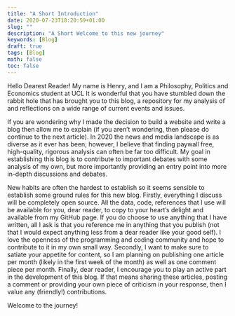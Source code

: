 ```yaml
---
title: "A Short Introduction"
date: 2020-07-23T18:20:59+01:00
slug: ""
description: "A Short Welcome to this new journey"
keywords: [Blog]
draft: true
tags: [Blog]
math: false
toc: false
---
```


Hello Dearest Reader! My name is Henry, and I am a Philosophy, Politics and Economics student at UCL It is wonderful that you have stumbled down the rabbit hole that has brought you to this blog, a repository for my analysis of and reflections on a wide range of current events and issues.

If you are wondering why I made the decision to build a website and write a blog then allow me to explain (if you aren’t wondering, then please do continue to the next article).  In 2020 the news and media landscape is as diverse as it ever has been; however, I believe that finding paywall free, high-quality, rigorous analysis can often be far too difficult. My goal in establishing this blog is to contribute to important debates with some analysis of my own, but more importantly providing an entry point into more in-depth discussions and debates.

New habits are often the hardest to establish so it seems sensible to establish some ground rules for this new blog. Firstly, everything I discuss will be completely open source. All the data, code, references that I use will be available for you, dear reader, to copy to your heart’s delight and available from my GitHub page. If you do choose to use anything that I have written, all I ask is that you reference me in anything that you publish (not that I would expect anything less from a dear reader like your good self). I love the openness of the programming and coding community and hope to contribute to it in my own small way. Secondly, I want to make sure to satiate your appetite for content, so I am planning on publishing one article per month (likely in the first week of the month) as well as one comment piece per month. Finally, dear reader, I encourage you to play an active part in the development of this blog. If that means sharing these articles, posting a comment or providing your own piece of criticism in your response, then I value any (friendly!) contributions.

Welcome to the journey!
